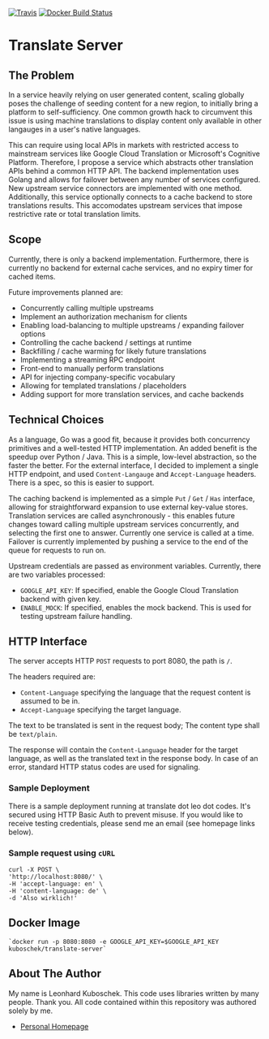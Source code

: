 [![Travis](https://img.shields.io/travis/kuboschek/translate-server.svg)](https://travis-ci.org/kuboschek/translate-server)
[![Docker Build Status](https://img.shields.io/docker/build/kuboschek/translate-server.svg)](https://hub.docker.com/r/kuboschek/translate-server/)
# Translate Server

## The Problem

In a service heavily relying on user generated content, scaling globally poses the challenge of seeding content for a
new region, to initially bring a platform to self-sufficiency. One common growth hack to circumvent this issue is
using machine translations to display content only available in other langauges in a user's native languages.

This can require using local APIs in markets with restricted access to mainstream services like Google Cloud Translation
or Microsoft's Cognitive Platform. Therefore, I propose a service which abstracts other translation APIs behind a common
HTTP API. The backend implementation uses Golang and allows for failover between any number of services configured. New
upstream service connectors are implemented with one method. Additionally, this service optionally connects to a cache
backend to store translations results. This accomodates upstream services that impose restrictive rate or total
translation limits.

## Scope

Currently, there is only a backend implementation. Furthermore, there is currently no backend for external cache services,
and no expiry timer for cached items.

Future improvements planned are:
 * Concurrently calling multiple upstreams
 * Implement an authorization mechanism for clients
 * Enabling load-balancing to multiple upstreams / expanding failover options
 * Controlling the cache backend / settings at runtime
 * Backfilling / cache warming for likely future translations
 * Implementing a streaming RPC endpoint
 * Front-end to manually perform translations
 * API for injecting company-specific vocabulary
 * Allowing for templated translations / placeholders
 * Adding support for more translation services, and cache backends

## Technical Choices

As a language, Go was a good fit, because it provides both concurrency primitives and a well-tested HTTP implementation.
An added benefit is the speedup over Python / Java. This is a simple, low-level abstraction, so the faster the better.
For the external interface, I decided to implement a single HTTP endpoint, and used `Content-Langauge` and
`Accept-Language` headers. There is a spec, so this is easier to support.

The caching backend is implemented as a simple `Put` / `Get` / `Has` interface, allowing for straightforward expansion
to use external key-value stores. Translation services are called asynchronously - this enables future changes toward
calling multiple upstream services concurrently, and selecting the first one to answer. Currently one service is called
at a time. Failover is currently implemented by pushing a service to the end of the queue for requests to run on.

Upstream credentials are passed as environment variables. Currently, there are two variables processed:
 * `GOOGLE_API_KEY`: If specified, enable the Google Cloud Translation backend with given key.
 * `ENABLE_MOCK`: If specified, enables the mock backend. This is used for testing upstream failure handling.

## HTTP Interface

The server accepts HTTP `POST` requests to port 8080, the path is `/`.

The headers required are:
 * `Content-Language` specifying the language that the request content is assumed to be in.
 * `Accept-Language` specifying the target language.

The text to be translated is sent in the request body; The content type shall be `text/plain`.

The response will contain the `Content-Language` header for the target language, as well as the translated text in the
response body. In case of an error, standard HTTP status codes are used for signaling.

### Sample Deployment

There is a sample deployment running at translate dot leo dot codes. It's secured using HTTP Basic Auth to prevent
misuse. If you would like to receive testing credentials, please send me an email (see homepage links below).

### Sample request using `cURL`
    curl -X POST \
    'http://localhost:8080/' \
    -H 'accept-language: en' \
    -H 'content-language: de' \
    -d 'Also wirklich!'

## Docker Image
    `docker run -p 8080:8080 -e GOOGLE_API_KEY=$GOOGLE_API_KEY kuboschek/translate-server`


## About The Author
My name is Leonhard Kuboschek. This code uses libraries written by many people. Thank you. All code contained within
this repository was authored solely by me.

 * [Personal Homepage](http://kuboschek.me)
